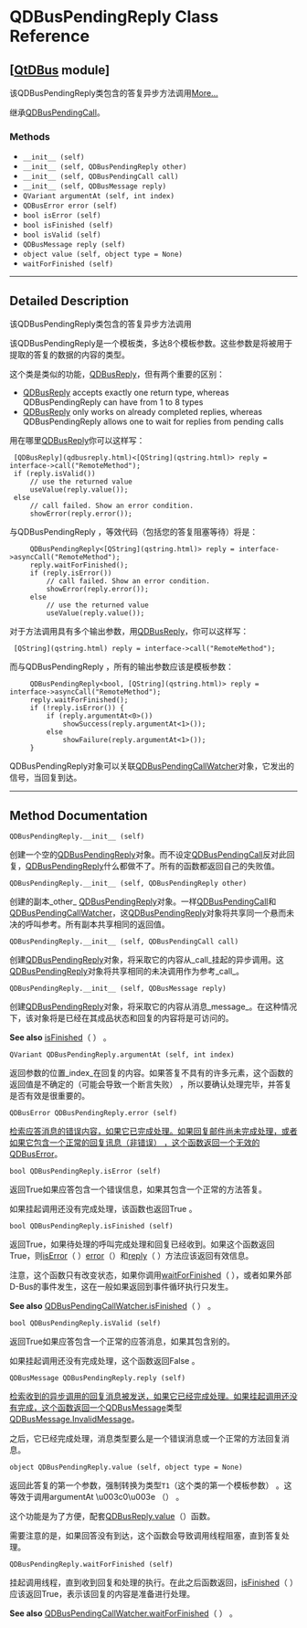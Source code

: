 # QDBusPendingReply Class Reference

## [[QtDBus](index.htm) module]

该QDBusPendingReply类包含的答复异步方法调用[More...](#details)

继承[QDBusPendingCall](qdbuspendingcall.html)。

### Methods

*   `__init__ (self)`
*   `__init__ (self, QDBusPendingReply other)`
*   `__init__ (self, QDBusPendingCall call)`
*   `__init__ (self, QDBusMessage reply)`
*   `QVariant argumentAt (self, int index)`
*   `QDBusError error (self)`
*   `bool isError (self)`
*   `bool isFinished (self)`
*   `bool isValid (self)`
*   `QDBusMessage reply (self)`
*   `object value (self, object type = None)`
*   `waitForFinished (self)`

* * *

## Detailed Description

该QDBusPendingReply类包含的答复异步方法调用

该QDBusPendingReply是一个模板类，多达8个模板参数。这些参数是将被用于提取的答复的数据的内容的类型。

这个类是类似的功能，[QDBusReply](qdbusreply.html)，但有两个重要的区别：

*   [QDBusReply](qdbusreply.html) accepts exactly one return type, whereas QDBusPendingReply can have from 1 to 8 types
*   [QDBusReply](qdbusreply.html) only works on already completed replies, whereas QDBusPendingReply allows one to wait for replies from pending calls

用在哪里[QDBusReply](qdbusreply.html)你可以这样写：

```
 [QDBusReply](qdbusreply.html)<[QString](qstring.html)> reply = interface->call("RemoteMethod");
 if (reply.isValid())
     // use the returned value
     useValue(reply.value());
 else
     // call failed. Show an error condition.
     showError(reply.error());

```

与QDBusPendingReply ，等效代码（包括您的答复阻塞等待）将是：

```
     QDBusPendingReply<[QString](qstring.html)> reply = interface->asyncCall("RemoteMethod");
     reply.waitForFinished();
     if (reply.isError())
         // call failed. Show an error condition.
         showError(reply.error());
     else
         // use the returned value
         useValue(reply.value());

```

对于方法调用具有多个输出参数，用[QDBusReply](qdbusreply.html)，你可以这样写：

```
 [QString](qstring.html) reply = interface->call("RemoteMethod");

```

而与QDBusPendingReply ，所有的输出参数应该是模板参数：

```
     QDBusPendingReply<bool, [QString](qstring.html)> reply = interface->asyncCall("RemoteMethod");
     reply.waitForFinished();
     if (!reply.isError()) {
         if (reply.argumentAt<0>())
             showSuccess(reply.argumentAt<1>());
         else
             showFailure(reply.argumentAt<1>());
     }

```

QDBusPendingReply对象可以关联[QDBusPendingCallWatcher](qdbuspendingcallwatcher.html)对象，它发出的信号，当回复到达。

* * *

## Method Documentation

```
QDBusPendingReply.__init__ (self)
```

创建一个空的[QDBusPendingReply](qdbuspendingreply.html)对象。而不设定[QDBusPendingCall](qdbuspendingcall.html)反对此回复，[QDBusPendingReply](qdbuspendingreply.html)什么都做不了。所有的函数都返回自己的失败值。

```
QDBusPendingReply.__init__ (self, QDBusPendingReply other)
```

创建的副本_other_ [QDBusPendingReply](qdbuspendingreply.html)对象。一样[QDBusPendingCall](qdbuspendingcall.html)和[QDBusPendingCallWatcher](qdbuspendingcallwatcher.html)，这[QDBusPendingReply](qdbuspendingreply.html)对象将共享同一个悬而未决的呼叫参考。所有副本共享相同的返回值。

```
QDBusPendingReply.__init__ (self, QDBusPendingCall call)
```

创建[QDBusPendingReply](qdbuspendingreply.html)对象，将采取它的内容从_call_挂起的异步调用。这[QDBusPendingReply](qdbuspendingreply.html)对象将共享相同的未决调用作为参考_call_。

```
QDBusPendingReply.__init__ (self, QDBusMessage reply)
```

创建[QDBusPendingReply](qdbuspendingreply.html)对象，将采取它的内容从消息_message_。在这种情况下，该对象将是已经在其成品状态和回复的内容将是可访问的。

**See also** [isFinished](qdbuspendingreply.html#isFinished)（ ） 。

```
QVariant QDBusPendingReply.argumentAt (self, int index)
```

返回参数的位置_index_在回复的内容。如果答复不具有的许多元素，这个函数的返回值是不确定的（可能会导致一个断言失败） ，所以要确认处理完毕，并答复是否有效是很重要的。

```
QDBusError QDBusPendingReply.error (self)
```

[](qdbuserror.html)

[检索应答消息的错误内容，如果它已完成处理。如果回复邮件尚未完成处理，或者如果它包含一个正常的回复讯息（非错误） ，这个函数返回一个无效的](qdbuserror.html)[QDBusError](qdbuserror.html)。

```
bool QDBusPendingReply.isError (self)
```

返回True如果应答包含一个错误信息，如果其包含一个正常的方法答复。

如果挂起调用还没有完成处理，该函数也返回True 。

```
bool QDBusPendingReply.isFinished (self)
```

返回True，如果待处理的呼叫完成处理和回复已经收到。如果这个函数返回True，则[isError](qdbuspendingreply.html#isError)（ ）[error](qdbuspendingreply.html#error)（）和[reply](qdbuspendingreply.html#reply)（ ）方法应该返回有效信息。

注意，这个函数只有改变状态，如果你调用[waitForFinished](qdbuspendingreply.html#waitForFinished)（ ），或者如果外部D-Bus的事件发生，这在一般如果返回到事件循环执行只发生。

**See also** [QDBusPendingCallWatcher.isFinished](qdbuspendingcallwatcher.html#isFinished)（ ） 。

```
bool QDBusPendingReply.isValid (self)
```

返回True如果应答包含一个正常的应答消息，如果其包含别的。

如果挂起调用还没有完成处理，这个函数返回False 。

```
QDBusMessage QDBusPendingReply.reply (self)
```

[](qdbusmessage.html)

[检索收到的异步调用的回复消息被发送，如果它已经完成处理。如果挂起调用还没有完成，这个函数返回一个](qdbusmessage.html)[QDBusMessage](qdbusmessage.html)类型[QDBusMessage.InvalidMessage](qdbusmessage.html#MessageType-enum)。

之后，它已经完成处理，消息类型要么是一个错误消息或一个正常的方法回复消息。

```
object QDBusPendingReply.value (self, object type = None)
```

返回此答复的第一个参数，强制转换为类型`T1`（这个类的第一个模板参数） 。这等效于调用argumentAt \u003c0\u003e （） 。

这个功能是为了方便，配套[QDBusReply.value](qdbusreply.html#value)（）函数。

需要注意的是，如果回答没有到达，这个函数会导致调用线程阻塞，直到答复处理。

```
QDBusPendingReply.waitForFinished (self)
```

挂起调用线程，直到收到回复和处理的执行。在此之后函数返回，[isFinished](qdbuspendingreply.html#isFinished)（ ）应该返回True，表示该回复的内容是准备进行处理。

**See also** [QDBusPendingCallWatcher.waitForFinished](qdbuspendingcallwatcher.html#waitForFinished)（ ） 。
